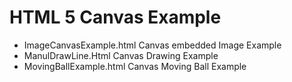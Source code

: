 # HTML 5 Canvas Example
* ImageCanvasExample.html	Canvas embedded Image Example
* ManulDrawLine.Html		Canvas Drawing Example
* MovingBallExample.html	Canvas Moving Ball Example
